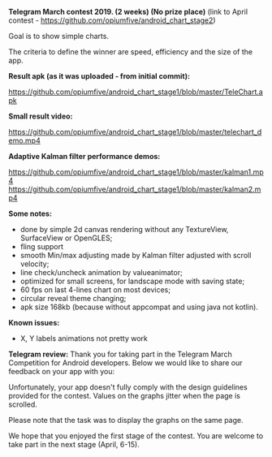 <b>Telegram March contest 2019. (2 weeks) (No prize place)</b> 
(link to April contest - https://github.com/opiumfive/android_chart_stage2)

Goal is to show simple charts.

The criteria to define the winner are speed, efficiency and the size of the app.

<b>Result apk (as it was uploaded - from initial commit):</b> 

https://github.com/opiumfive/android_chart_stage1/blob/master/TeleChart.apk

<b>Small result video:</b> 

https://github.com/opiumfive/android_chart_stage1/blob/master/telechart_demo.mp4

<b>Adaptive Kalman filter performance demos:</b> 

https://github.com/opiumfive/android_chart_stage1/blob/master/kalman1.mp4
https://github.com/opiumfive/android_chart_stage1/blob/master/kalman2.mp4

<b>Some notes:</b> 
- done by simple 2d canvas rendering without any TextureView, SurfaceView or OpenGLES;
- fling support
- smooth Min/max adjusting made by Kalman filter adjusted with scroll velocity;
- line check/uncheck animation by valueanimator;
- optimized for small screens, for landscape mode with saving state;
- 60 fps on last 4-lines chart on most devices;
- circular reveal theme changing;
- apk size 168kb (because without appcompat and using java not kotlin).

<b>Known issues:</b>
- X, Y labels animations not pretty work

<b>Telegram review:</b>
Thank you for taking part in the Telegram March Competition for Android developers. Below we would like to share our feedback on your app with you:

Unfortunately, your app doesn't fully comply with the design guidelines provided for the contest. Values on the graphs jitter when the page is scrolled.

Please note that the task was to display the graphs on the same page.

We hope that you enjoyed the first stage of the contest. You are welcome to take part in the next stage (April, 6-15).
